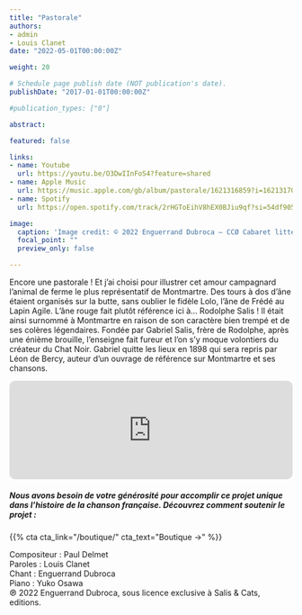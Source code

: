 ```yaml
---
title: "Pastorale"
authors:
- admin
- Louis Clanet
date: "2022-05-01T00:00:00Z"

weight: 20

# Schedule page publish date (NOT publication's date).
publishDate: "2017-01-01T00:00:00Z"

#publication_types: ["0"]

abstract: 

featured: false

links:
- name: Youtube
  url: https://youtu.be/O3DwIInFoS4?feature=shared
- name: Apple Music
  url: https://music.apple.com/gb/album/pastorale/1621316859?i=1621317040
- name: Spotify
  url: https://open.spotify.com/track/2rHGToEihV8hEX0BJiu9qf?si=54df9057bb654a41

image:
  caption: 'Image credit: © 2022 Enguerrand Dubroca – CCØ Cabaret littéraire l’Âne Rouge, par Jules Grün en 1898 – Paris Collections / Musée Carnavalet'
  focal_point: ""
  preview_only: false

---
```


Encore une pastorale ! Et j’ai choisi pour illustrer cet amour campagnard l’animal de ferme le plus représentatif de Montmartre. Des tours à dos d’âne étaient organisés sur la butte, sans oublier le fidèle Lolo, l’âne de Frédé au Lapin Agile. L’âne rouge fait plutôt référence ici à… Rodolphe Salis ! Il était ainsi surnommé à Montmartre en raison de son caractère bien trempé et de ses colères légendaires. Fondée par Gabriel Salis, frère de Rodolphe, après une énième brouille, l’enseigne fait fureur et l’on s’y moque volontiers du créateur du Chat Noir. Gabriel quitte les lieux en 1898 qui sera repris par Léon de Bercy, auteur d’un ouvrage de référence sur Montmartre et ses chansons.


<iframe allow="autoplay *; encrypted-media *; fullscreen *; clipboard-write" frameborder="0" height="175" style="width:100%;max-width:720px;overflow:hidden;border-radius:10px;" sandbox="allow-forms allow-popups allow-same-origin allow-scripts allow-storage-access-by-user-activation allow-top-navigation-by-user-activation" src="https://embed.music.apple.com/gb/album/pastorale/1621316859?i=1621317040"></iframe>

##### Nous avons besoin de votre générosité pour accomplir ce projet unique dans l’histoire de la chanson française. Découvrez comment soutenir le projet :
{{% cta cta_link="/boutique/" cta_text="Boutique →" %}}

<p>Compositeur : Paul Delmet <br>
Paroles : Louis Clanet<br>
Chant : Enguerrand Dubroca<br>
Piano : Yuko Osawa<br>
℗ 2022 Enguerrand Dubroca, sous licence exclusive à Salis & Cats, editions.</p>


